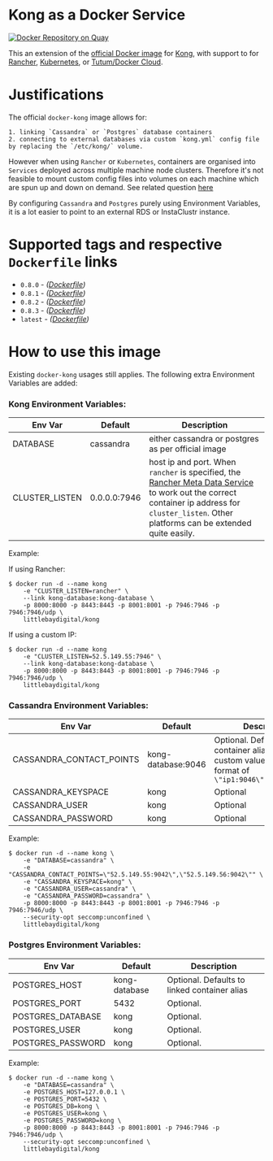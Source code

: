 # Kong as a Docker Service
[![Docker Repository on Quay](https://quay.io/repository/littlebaydigital/kong/status "Docker Repository on Quay")](https://quay.io/repository/littlebaydigital/kong)

This an extension of the [official Docker image][docker-kong-url] for [Kong][kong-url], with support to for [Rancher][rancher-url], [Kubernetes][kubernetes-url], or [Tutum/Docker Cloud][docker-cloud-url].

# Justifications

The official `docker-kong` image allows for:

    1. linking `Cassandra` or `Postgres` database containers
    2. connecting to external databases via custom `kong.yml` config file by replacing the `/etc/kong/` volume.

However when using `Rancher` or `Kubernetes`, containers are organised into `Services` deployed across multiple machine node clusters. Therefore it's not feasible to mount custom config files into volumes on each machine which are spun up and down on demand. See related question [here][envvar-question]

By configuring `Cassandra` and `Postgres` purely using Environment Variables, it is a lot easier to point to an external RDS or InstaClustr instance.

# Supported tags and respective `Dockerfile` links

- `0.8.0` - *([Dockerfile](https://github.com/littlebaydigital/docker-kong-service/blob/0.8.0/Dockerfile))*
- `0.8.1` - *([Dockerfile](https://github.com/littlebaydigital/docker-kong-service/blob/0.8.1/Dockerfile))*
- `0.8.2` - *([Dockerfile](https://github.com/littlebaydigital/docker-kong-service/blob/0.8.2/Dockerfile))*
- `0.8.3` - *([Dockerfile](https://github.com/littlebaydigital/docker-kong-service/blob/0.8.3/Dockerfile))*
- `latest` - *([Dockerfile](https://github.com/littlebaydigital/docker-kong-service/blob/0.8.3/Dockerfile))*

# How to use this image

Existing `docker-kong` usages still applies. The following extra Environment Variables are added:

### Kong Environment Variables:
| Env Var | Default | Description |
| --------|---------| ------------|
| DATABASE | cassandra | either cassandra or postgres as per official image |
| CLUSTER_LISTEN | 0.0.0.0:7946 | host ip and port. When `rancher` is specified, the [Rancher Meta Data Service][rancher-metadata-service] to work out the correct container ip address for `cluster_listen`. Other platforms can be extended quite easily. |

Example:

If using Rancher:
```shell
$ docker run -d --name kong
    -e "CLUSTER_LISTEN=rancher" \
    --link kong-database:kong-database \
    -p 8000:8000 -p 8443:8443 -p 8001:8001 -p 7946:7946 -p 7946:7946/udp \
    littlebaydigital/kong
```

If using a custom IP:
```shell
$ docker run -d --name kong
    -e "CLUSTER_LISTEN=52.5.149.55:7946" \
    --link kong-database:kong-database \
    -p 8000:8000 -p 8443:8443 -p 8001:8001 -p 7946:7946 -p 7946:7946/udp \
    littlebaydigital/kong
```

### Cassandra Environment Variables:

| Env Var | Default | Description |
| --------|---------| ------------|
| CASSANDRA_CONTACT_POINTS | kong-database:9046 | Optional. Defaults to linked container alias. Specify custom values in the format of `\"ip1:9046\",\"ip2:9046\"`|
| CASSANDRA_KEYSPACE | kong | Optional |
| CASSANDRA_USER | kong | Optional |
| CASSANDRA_PASSWORD | kong | Optional |

Example:

```shell
$ docker run -d --name kong \
    -e "DATABASE=cassandra" \
    -e "CASSANDRA_CONTACT_POINTS=\"52.5.149.55:9042\",\"52.5.149.56:9042\"" \
    -e "CASSANDRA_KEYSPACE=kong" \
    -e "CASSANDRA_USER=cassandra" \
    -e "CASSANDRA_PASSWORD=cassandra" \
    -p 8000:8000 -p 8443:8443 -p 8001:8001 -p 7946:7946 -p 7946:7946/udp \
    --security-opt seccomp:unconfined \
    littlebaydigital/kong
```

### Postgres Environment Variables:

| Env Var | Default | Description |
| --------|---------| ------------|
| POSTGRES_HOST | kong-database | Optional. Defaults to linked container alias |
| POSTGRES_PORT | 5432 | Optional. |
| POSTGRES_DATABASE | kong | Optional. |
| POSTGRES_USER | kong | Optional. |
| POSTGRES_PASSWORD | kong | Optional. |

Example:

```shell
$ docker run -d --name kong \
    -e "DATABASE=cassandra" \
    -e POSTGRES_HOST=127.0.0.1 \
    -e POSTGRES_PORT=5432 \
    -e POSTGRES_DB=kong \
    -e POSTGRES_USER=kong \
    -e POSTGRES_PASSWORD=kong \
    -p 8000:8000 -p 8443:8443 -p 8001:8001 -p 7946:7946 -p 7946:7946/udp \
    --security-opt seccomp:unconfined \
    littlebaydigital/kong
```

[kong-url]: http://getkong.org
[docker-kong-url]: https://hub.docker.com/r/mashape/kong/
[rancher-url]: http://rancher.com/
[rancher-metadata-service]: http://rancher.com/introducing-rancher-metadata-service-for-docker/
[kubernetes-url]: http://kubernetes.io/
[docker-cloud-url]: https://www.docker.com/products/docker-cloud
[envvar-question]: https://groups.google.com/forum/#!topic/konglayer/mfjBUwQHHHk